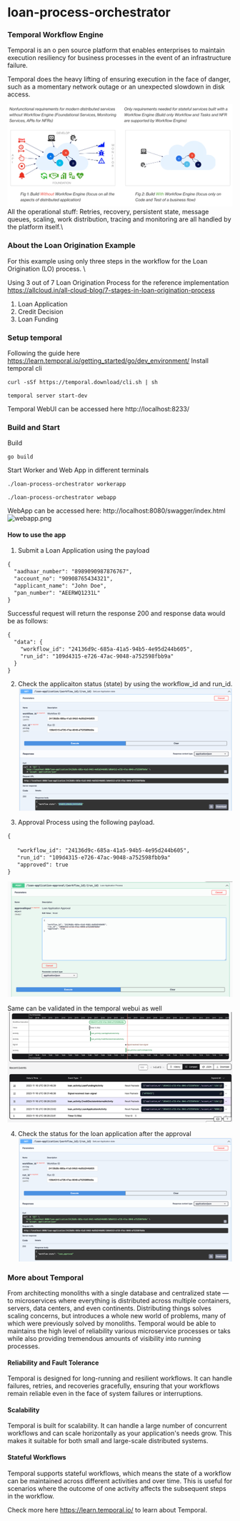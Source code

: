 # loan-process-orchestrator

### Temporal Workflow Engine
Temporal is an o
pen source platform that enables enterprises to maintain execution resiliency for business processes in the event of an infrastructure failure. 

Temporal does the heavy lifting of ensuring execution in the face of danger, such as a momentary network outage or an unexpected slowdown in disk access. 

![WithTemporalAndWihtout.png](common%2FWithTemporalAndWihtout.png) 
All the operational stuff: Retries, recovery, persistent state, message queues, scaling, work distribution, tracing and monitoring are all handled by the platform itself.\


### About the Loan Origination Example
For this example using only three steps in the workflow for the Loan Origination (LO) process. \

Using 3 out of 7 Loan Origination Process for the reference implementation
https://allcloud.in/all-cloud-blog/7-stages-in-loan-origination-process

1. Loan Application
2. Credit Decision
3. Loan Funding


### Setup temporal
Following the guide here https://learn.temporal.io/getting_started/go/dev_environment/
Install temporal cli
```
curl -sSf https://temporal.download/cli.sh | sh
```

```
temporal server start-dev
```

Temporal WebUI can be accessed here http://localhost:8233/

### Build and Start

Build
```
go build
```

Start Worker and Web App in different terminals
```
./loan-process-orchestrator workerapp
```
```
./loan-process-orchestrator webapp
```
WebApp can be accessed here:
http://localhost:8080/swagger/index.html
![webapp.png](common%2Fwebapp.png) 

#### How to use the app

1. Submit a Loan Application using the payload
```
{
  "aadhaar_number": "8989090987876767",
  "account_no": "90908765434321",
  "applicant_name": "John Doe",
  "pan_number": "AEERWQ1231L"
}
```
Successful request will return the response 200 and response data would be as follows:
```
{
  "data": {
    "workflow_id": "24136d9c-685a-41a5-94b5-4e95d244b605",
    "run_id": "109d4315-e726-47ac-9048-a752598fbb9a"
  }
}
```

2. Check the applicaiton status (state) by using the workflow_id and run_id.
![loan_app_status.png](common%2Floan_app_status.png)

3. Approval Process using the following payload.
```
{
  
   "workflow_id": "24136d9c-685a-41a5-94b5-4e95d244b605",
   "run_id": "109d4315-e726-47ac-9048-a752598fbb9a"
   "approved": true
}
```
![approval_process_using_singals.png](common%2Fapproval_process_using_singals.png)

Same can be validated in the temporal webui as well
![loan_app_approved_workflow.png](common%2Floan_app_approved_workflow.png)

4. Check the status for the loan application after the approval
![loan_app_status_approved.png](common%2Floan_app_status_approved.png)


### More about Temporal
From architecting monoliths with a single database and centralized state — to microservices where everything is distributed across multiple containers, servers, data centers, and even continents. Distributing things solves scaling concerns, but introduces a whole new world of problems, many of which were previously solved by monoliths.
Temporal would be able to maintains the high level of reliability various microservice processes or taks while also providing tremendous amounts of visibility into running processes.

#### Reliability and Fault Tolerance
Temporal is designed for long-running and resilient workflows. It can handle failures, retries, and recoveries gracefully, ensuring that your workflows remain reliable even in the face of system failures or interruptions.

#### Scalability
Temporal is built for scalability. It can handle a large number of concurrent workflows and can scale horizontally as your application's needs grow. This makes it suitable for both small and large-scale distributed systems.

#### Stateful Workflows
Temporal supports stateful workflows, which means the state of a workflow can be maintained across different activities and over time. This is useful for scenarios where the outcome of one activity affects the subsequent steps in the workflow.

Check more here https://learn.temporal.io/ to learn about Temporal.
